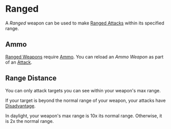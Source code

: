 # Ranged

A *Ranged* weapon can be used to make [Ranged Attacks](../../Game%20Procedures/Combat/Ranged%20Attack.md) within its specified range.

## Ammo

[Ranged Weapons](../Weapons/Weapons.md#Ranged%20Weapons) require [Ammo](Ammo%20Property.md). You can reload an *Ammo Weapon* as part of an [Attack](../../Game%20Procedures/Combat/Attack.md).

## Range Distance

You can only attack targets you can see within your weapon's max range.

If your target is beyond the normal range of your weapon, your attacks have [Disadvantage](../../Game%20Procedures/Die%20Rolling%20Mechanics/Disadvantage.md).

In daylight, your weapon's max range is 10x its normal range. Otherwise, it is 2x the normal range.
